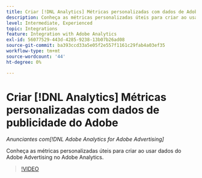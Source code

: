 ```yaml
---
title: Criar [!DNL Analytics] Métricas personalizadas com dados de Adobe Advertising
description: Conheça as métricas personalizadas úteis para criar ao usar dados do Adobe Advertising no Adobe Analytics.
level: Intermediate, Experienced
topic: Integrations
feature: Integration with Adobe Analytics
exl-id: 56077529-443d-4285-9238-13b07b26ad08
source-git-commit: ba393ccd33a5e05f2e557f1161c29fab4a03ef35
workflow-type: tm+mt
source-wordcount: '44'
ht-degree: 0%

---
```


# Criar [!DNL Analytics] Métricas personalizadas com dados de publicidade do Adobe

*Anunciantes com[!DNL Adobe Analytics for Adobe Advertising]*

Conheça as métricas personalizadas úteis para criar ao usar dados do Adobe Advertising no Adobe Analytics.

>[!VIDEO](https://video.tv.adobe.com/v/33919)
